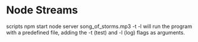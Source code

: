 # Node Streams

scripts
  npm start
  node server song_of_storms.mp3 -t -l
  will run the program with a predefined file, adding the -t (test) and -l (log) flags as arguments.

  
